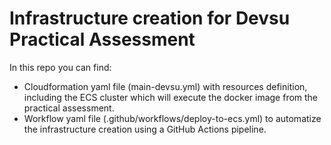 # Infrastructure creation for Devsu Practical Assessment

In this repo you can find:
- Cloudformation yaml file (main-devsu.yml) with resources definition, including the ECS cluster which will execute the docker image from the practical assessment.
- Workflow yaml file (.github/workflows/deploy-to-ecs.yml) to automatize the infrastructure creation using a GitHub Actions pipeline.

  
